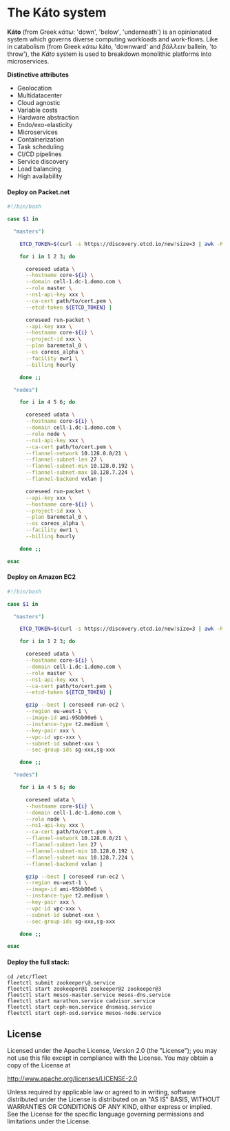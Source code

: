 # The Káto system

**Káto** (from Greek *κάτω*: 'down', 'below', 'underneath') is an opinionated system which governs diverse computing workloads and work-flows.
Like in catabolism (from Greek *κάτω* káto, 'downward' and *βάλλειν* ballein, 'to throw'), the *Káto* system is used to breakdown monolithic platforms into microservices.

**Distinctive attributes**

- Geolocation
- Multidatacenter
- Cloud agnostic
- Variable costs
- Hardware abstraction
- Endo/exo-elasticity
- Microservices
- Containerization
- Task scheduling
- CI/CD pipelines
- Service discovery
- Load balancing
- High availability

#### Deploy on Packet.net
```bash
#!/bin/bash

case $1 in

  "masters")

    ETCD_TOKEN=$(curl -s https://discovery.etcd.io/new?size=3 | awk -F '/' '{print $NF}')

    for i in 1 2 3; do

      coreseed udata \
      --hostname core-${i} \
      --domain cell-1.dc-1.demo.com \
      --role master \
      --ns1-api-key xxx \
      --ca-cert path/to/cert.pem \
      --etcd-token ${ETCD_TOKEN} |

      coreseed run-packet \
      --api-key xxx \
      --hostname core-${i} \
      --project-id xxx \
      --plan baremetal_0 \
      --os coreos_alpha \
      --facility ewr1 \
      --billing hourly

    done ;;

  "nodes")

    for i in 4 5 6; do

      coreseed udata \
      --hostname core-${i} \
      --domain cell-1.dc-1.demo.com \
      --role node \
      --ns1-api-key xxx \
      --ca-cert path/to/cert.pem \
      --flannel-network 10.128.0.0/21 \
      --flannel-subnet-len 27 \
      --flannel-subnet-min 10.128.0.192 \
      --flannel-subnet-max 10.128.7.224 \
      --flannel-backend vxlan |

      coreseed run-packet \
      --api-key xxx \
      --hostname core-${i} \
      --project-id xxx \
      --plan baremetal_0 \
      --os coreos_alpha \
      --facility ewr1 \
      --billing hourly

    done ;;

esac
```

#### Deploy on Amazon EC2
```bash
#!/bin/bash

case $1 in

  "masters")

    ETCD_TOKEN=$(curl -s https://discovery.etcd.io/new?size=3 | awk -F '/' '{print $NF}')

    for i in 1 2 3; do

      coreseed udata \
      --hostname core-${i} \
      --domain cell-1.dc-1.demo.com \
      --role master \
      --ns1-api-key xxx \
      --ca-cert path/to/cert.pem \
      --etcd-token ${ETCD_TOKEN} |

      gzip --best | coreseed run-ec2 \
      --region eu-west-1 \
      --image-id ami-95bb00e6 \
      --instance-type t2.medium \
      --key-pair xxx \
      --vpc-id vpc-xxx \
      --subnet-id subnet-xxx \
      --sec-group-ids sg-xxx,sg-xxx

    done ;;

  "nodes")

    for i in 4 5 6; do

      coreseed udata \
      --hostname core-${i} \
      --domain cell-1.dc-1.demo.com \
      --role node \
      --ns1-api-key xxx \
      --ca-cert path/to/cert.pem \
      --flannel-network 10.128.0.0/21 \
      --flannel-subnet-len 27 \
      --flannel-subnet-min 10.128.0.192 \
      --flannel-subnet-max 10.128.7.224 \
      --flannel-backend vxlan |

      gzip --best | coreseed run-ec2 \
      --region eu-west-1 \
      --image-id ami-95bb00e6 \
      --instance-type t2.medium \
      --key-pair xxx \
      --vpc-id vpc-xxx \
      --subnet-id subnet-xxx \
      --sec-group-ids sg-xxx,sg-xxx

    done ;;

esac
```

#### Deploy the full stack:
```
cd /etc/fleet
fleetctl submit zookeeper\@.service
fleetctl start zookeeper@1 zookeeper@2 zookeeper@3
fleetctl start mesos-master.service mesos-dns.service
fleetctl start marathon.service cadvisor.service
fleetctl start ceph-mon.service dnsmasq.service
fleetctl start ceph-osd.service mesos-node.service
```
## License

Licensed under the Apache License, Version 2.0 (the "License");
you may not use this file except in compliance with the License.
You may obtain a copy of the License at

http://www.apache.org/licenses/LICENSE-2.0

Unless required by applicable law or agreed to in writing, software
distributed under the License is distributed on an "AS IS" BASIS,
WITHOUT WARRANTIES OR CONDITIONS OF ANY KIND, either express or implied.
See the License for the specific language governing permissions and
limitations under the License.
